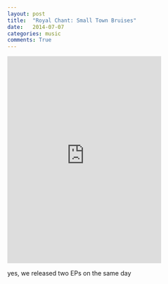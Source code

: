 ```yaml
---
layout: post
title:  "Royal Chant: Small Town Bruises"
date:   2014-07-07
categories: music
comments: True
---
```

<iframe style="border: 0; width: 350px; height: 470px;" src="https://bandcamp.com/EmbeddedPlayer/album=505557289/size=large/bgcol=ffffff/linkcol=0687f5/tracklist=false/transparent=true/" seamless><a href="http://royalchant.bandcamp.com/album/small-town-bruises-ep">Small Town Bruises EP by Royal Chant</a></iframe>

yes, we released two EPs on the same day
